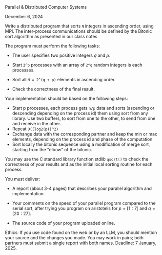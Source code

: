 Parallel & Distributed Computer Systems

December 6, 2024

Write a distributed program that sorts `N` integers in ascending order, using MPI. The
inter-process communications should be defined by the Bitonic sort algorithm as presented 
in our class notes.

The program must perform the following tasks:

- The user specifies two positive integers $q$ and $p$.

- Start `2^p` processes with an array of `2^q` random integers is each processes.

- Sort all `N = 2^(q + p)` elements in ascending order.

- Check the correctness of the final result.

Your implementation should be based on the following steps:
- Start p processes, each process gets `n/p` data and sorts (ascending or descending depending 
on the process id) them using sort from any library. Use two buffers, to sort from one to the other,
to send from one and receive in the other.
- Repeat `O((log2(p))^2)`
- Exchange data with the corresponding partner and keep the min or max elements, depending on the
process id and phase of the computation
- Sort locally the bitonic sequence using a modification of merge sort, starting from the "elbow" 
of the bitonic.

You may use the C standard library function stdlib `qsort()` to check the correctness of your results and as the initial local sorting routine for each process.

You must deliver:
- A report (about 3-4 pages) that describes your parallel algorithm and implementation.

- Your comments on the speed of your parallel program compared to the serial sort, after trying you program on aristotelis for $p = [1:7]$ and $q = [20:27]$.

- The source code of your program uploaded online.

Ethics: If you use code found on the web or by an LLM, you should mention your source and the changes you made. You may work in pairs; both partners must submit a single report with both names.
Deadline: 7 January, $2025$.



